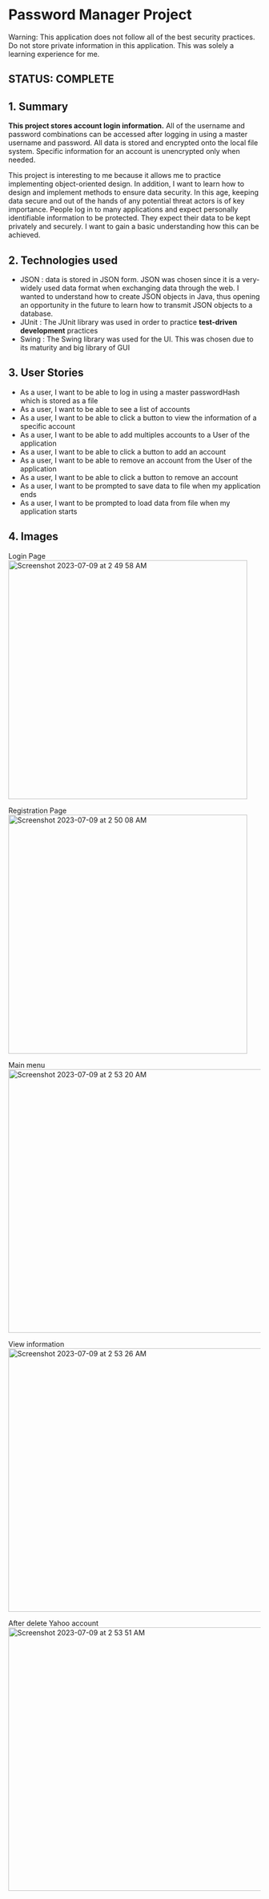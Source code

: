 # Password Manager Project

Warning: This application does not follow all of the best security practices. Do not store private information in this application.
This was solely a learning experience for me.

## STATUS: COMPLETE

## 1. Summary

**This project stores account login information.** All of the username and password combinations can be accessed after logging in using a master username and password. All data is stored and encrypted onto the local file system. Specific information for an account is unencrypted only when needed.

This project is interesting to me because it allows me to practice implementing object-oriented design. In addition, I want to learn how to design and implement methods to ensure data security. In this age, keeping data secure and out of the hands of any potential threat actors is of key importance. People log in to many applications and expect personally identifiable information to be protected. They expect their data to be kept privately and securely. I want to gain a basic understanding how this can be achieved.

## 2. Technologies used
- JSON : data is stored in JSON form. JSON was chosen since it is a very-widely used data format when exchanging data through the web. I wanted to understand how to create JSON objects in Java, thus opening an opportunity in the future to learn how to transmit JSON objects to a database.
- JUnit : The JUnit library was used in order to practice **test-driven development** practices
- Swing : The Swing library was used for the UI. This was chosen due to its maturity and big library of GUI

## 3. User Stories

- As a user, I want to be able to log in using a master passwordHash which is stored as a file
- As a user, I want to be able to see a list of accounts
- As a user, I want to be able to click a button to view the information of a specific account
- As a user, I want to be able to add multiples accounts to a User of the application
- As a user, I want to be able to click a button to add an account
- As a user, I want to be able to remove an account from the User of the application
- As a user, I want to be able to click a button to remove an account
- As a user, I want to be prompted to save data to file when my application ends
- As a user, I want to be prompted to load data from file when my application starts

## 4. Images
Login Page<br>
<img width="477" alt="Screenshot 2023-07-09 at 2 49 58 AM" src="https://github.com/Jona-Han/PasswordManager/assets/87393036/54138702-b0d7-4cbb-bba6-60e769af5990">

Registration Page<br>
<img width="477" alt="Screenshot 2023-07-09 at 2 50 08 AM" src="https://github.com/Jona-Han/PasswordManager/assets/87393036/b23c6aa1-5f0f-4b98-9b1d-5b837f92c781">

Main menu<br>
<img width="526" alt="Screenshot 2023-07-09 at 2 53 20 AM" src="https://github.com/Jona-Han/PasswordManager/assets/87393036/065e549c-1541-41e7-b5f8-49bfc5a35608">

View information<br>
<img width="526" alt="Screenshot 2023-07-09 at 2 53 26 AM" src="https://github.com/Jona-Han/PasswordManager/assets/87393036/006a157b-2826-44d6-b759-59f808d6b144">

After delete Yahoo account<br>
<img width="526" alt="Screenshot 2023-07-09 at 2 53 51 AM" src="https://github.com/Jona-Han/PasswordManager/assets/87393036/342c3f97-4d1b-4279-b74f-3ad15d323fe7">


